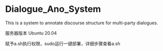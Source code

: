 # Dialogue_Ano_System
This is a system to annotate discourse structure for multi-party dialogues.

服务器版本 Ubuntu 20.04

赋予a.sh执行权限，sudo运行一键部署，详细步骤查看a.sh
